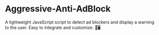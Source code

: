 # Aggressive-Anti-AdBlock
A lightweight JavaScript script to detect ad blockers and display a warning to the user. Easy to integrate and customize. 🚫🖥️
